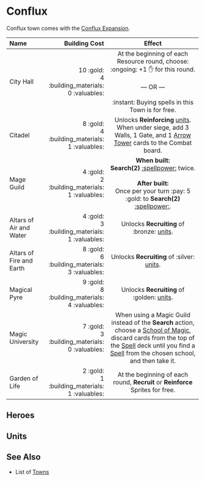 # Conflux

Conflux town comes with the [Conflux Expansion](content.md).

| Name | Building Cost | Effect |
| :--- | ---: | :---: |
| City Hall | 10 :gold:<br>4 :building_materials:<br>0 :valuables: | At the beginning of each Resource round, choose:<br>:ongoing:️ +1 :hand: for this round.<br><br>— OR —<br><br>:instant: Buying spells in this Town is for free. |
| Citadel | 8 :gold:<br>4 :building_materials:<br>1 :valuables: | Unlocks **Reinforcing** [units](#units). When under siege, add 3 Walls, 1 Gate, and 1 [Arrow Tower](../units/arrow_tower.md) cards to the Combat board. |
| Mage Guild | 4 :gold:<br>2 :building_materials:<br>1 :valuables: | **When built:**<br>**Search(2)** [:spellpower:](spells.md) twice.<br><br>**After built:**<br>Once per your turn :pay: 5 :gold: to **Search(2)** [:spellpower:](../spells.md). |
| Altars of Air and Water | 4 :gold:<br>3 :building_materials:<br>1 :valuables: | Unlocks **Recruiting** of :bronze: [units](#units). |
| Altars of Fire and Earth | 8 :gold:<br>6 :building_materials:<br>3 :valuables: | Unlocks **Recruiting** of :silver: [units](#units). |
| Magical Pyre | 9 :gold:<br>8 :building_materials:<br>4 :valuables: | Unlocks **Recruiting** of :golden: [units](#units). |
| Magic University | 7 :gold:<br>3 :building_materials:<br>0 :valuables: | When using a Magic Guild instead of the **Search** action, choose a [School of Magic](../spells.md), discard cards from the top of the [Spell](../spells.md) deck until you find a [Spell](../spells.md) from the chosen school, and then take it. |
| Garden of Life | 2 :gold:<br>1 :building_materials:<br>1 :valuables: | At the beginning of each round, **Recruit** or **Reinforce** Sprites for free. |


## Heroes


## Units


## See Also

- List of [Towns](../towns.md)
